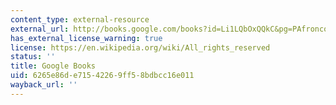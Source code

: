 ```yaml
---
content_type: external-resource
external_url: http://books.google.com/books?id=Li1LQbOxQQkC&pg=PAfroncover#v=onepage
has_external_license_warning: true
license: https://en.wikipedia.org/wiki/All_rights_reserved
status: ''
title: Google Books
uid: 6265e86d-e715-4226-9ff5-8bdbcc16e011
wayback_url: ''
---
```

